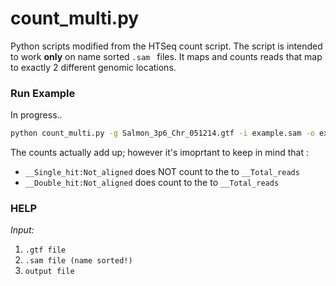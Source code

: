 # count_multi.py

Python scripts modified from the HTSeq count script. The script is
intended to work **only** on name sorted `.sam ` files. It maps and
counts reads that map to exactly 2 different genomic locations. 



### Run Example
In progress..
```bash
python count_multi.py -g Salmon_3p6_Chr_051214.gtf -i example.sam -o example_out.count
```


The counts actually add up; however it's imoprtant to keep in mind
that :
* `__Single_hit:Not_aligned` does NOT count to the to `__Total_reads`
* `__Double_hit:Not_aligned` does count to the to `__Total_reads`



### HELP

_Input:_

1. `.gtf file`
2. `.sam file (name sorted!)` 
3. `output file`
